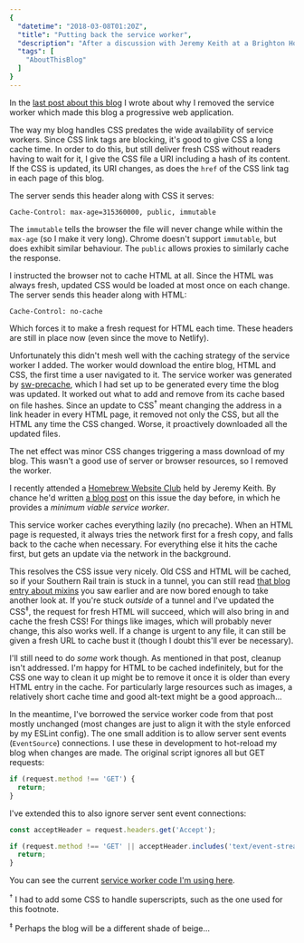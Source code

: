 ```yaml
---
{
  "datetime": "2018-03-08T01:20Z",
  "title": "Putting back the service worker",
  "description": "After a discussion with Jeremy Keith at a Brighton Homebrew Website Club session, he has me convinced to take another shot at implementing a service worker for qubyte.codes.",
  "tags": [
    "AboutThisBlog"
  ]
}
---
```

In the [last post about this blog](/blog/about-this-blog-3) I wrote about why
I removed the service worker which made this blog a progressive web application.

The way my blog handles CSS predates the wide availability of service workers.
Since CSS link tags are blocking, it's good to give CSS a long cache time. In
order to do this, but still deliver fresh CSS without readers having to wait for
it, I give the CSS file a URI including a hash of its content. If the CSS
is updated, its URI changes, as does the `href` of the CSS link tag in each page
of this blog.

The server sends this header along with CSS it serves:

```properties
Cache-Control: max-age=315360000, public, immutable
```

The `immutable` tells the browser the file will never change while within the
`max-age` (so I make it very long). Chrome doesn't support `immutable`, but does
exhibit similar behaviour. The `public` allows proxies to similarly cache the
response.

I instructed the browser not to cache HTML at all. Since the HTML was always
fresh, updated CSS would be loaded at most once on each change. The server
sends this header along with HTML:

```properties
Cache-Control: no-cache
```

Which forces it to make a fresh request for HTML each time. These headers are
still in place now (even since the move to Netlify).

Unfortunately this didn't mesh well with the caching strategy of the service
worker I added. The worker would download the entire blog, HTML and CSS, the
first time a user navigated to it. The service worker was generated by
[sw-precache][sw-precache], which I had set up to be generated every time the
blog was updated. It worked out what to add and remove from its cache based on
file hashes. Since an update to CSS<sup>†</sup> meant changing the address in a
link header in every HTML page, it removed not only the CSS, but all the HTML
any time the CSS changed. Worse, it proactively downloaded all the updated
files.

The net effect was minor CSS changes triggering a mass download of my blog. This
wasn't a good use of server or browser resources, so I removed the worker.

I recently attended a [Homebrew Website Club][homebrew-website-club] held by
Jeremy Keith. By chance he'd written [a blog post][minimal-viable-sw] on this
issue the day before, in which he provides a _minimum viable service worker_.

This service worker caches everything lazily (no precache). When an HTML page is
requested, it always tries the network first for a fresh copy, and falls back to
the cache when necessary. For everything else it hits the cache first, but gets
an update via the network in the background.

This resolves the CSS issue very nicely. Old CSS and HTML will be cached, so if
your Southern Rail train is stuck in a tunnel, you can still read
[that blog entry about mixins](/blog/test-friendly-mixins) you saw earlier and
are now bored enough to take another look at. If you're stuck _outside_ of a
tunnel and I've updated the CSS<sup>‡</sup>, the request for fresh HTML will
succeed, which will also bring in and cache the fresh CSS! For things like
images, which will probably never change, this also works well. If a change is
urgent to any file, it can still be given a fresh URL to cache bust it (though I
doubt this'll ever be necessary).

I'll still need to do _some_ work though. As mentioned in that post, cleanup
isn't addressed. I'm happy for HTML to be cached indefinitely, but for the
CSS one way to clean it up might be to remove it once it is older than every
HTML entry in the cache. For particularly large resources such as images, a
relatively short cache time and good alt-text might be a good approach...

In the meantime, I've borrowed the service worker code from that post mostly
unchanged (most changes are just to align it with the style enforced by my
ESLint config). The one small addition is to allow server sent events
(`EventSource`) connections. I use these in development to hot-reload my blog
when changes are made. The original script ignores all but GET requests:

```javascript
if (request.method !== 'GET') {
  return;
}
```

I've extended this to also ignore server sent event connections:

```javascript
const acceptHeader = request.headers.get('Accept');

if (request.method !== 'GET' || acceptHeader.includes('text/event-stream')) {
  return;
}
```

You can see the current [service worker code I'm using here](/sw.js).

<sup>†</sup> I had to add some CSS to handle superscripts, such as the one used
for this footnote.

<sup>‡</sup> Perhaps the blog will be a different shade of beige...

[homebrew-website-club]: https://indieweb.org/Homebrew_Website_Club
[minimal-viable-sw]: https://adactio.com/journal/13540
[sw-precache]: https://www.npmjs.com/package/sw-precache
